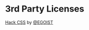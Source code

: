 # 3rd Party Licenses

[Hack CSS](https://github.com/egoist/hack/blob/master/LICENSE) by [@EGOIST](https://github.com/egoist)
